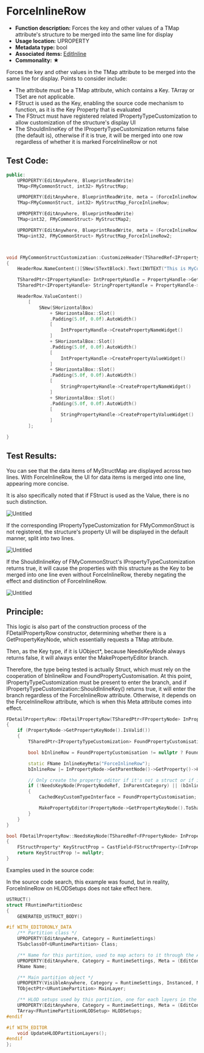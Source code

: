 # ForceInlineRow

- **Function description:** Forces the key and other values of a TMap attribute's structure to be merged into the same line for display
- **Usage location:** UPROPERTY
- **Metadata type:** bool
- **Associated items:** [EditInline](../EditInline/EditInline.md)
- **Commonality:** ★

Forces the key and other values in the TMap attribute to be merged into the same line for display. Points to consider include:

- The attribute must be a TMap attribute, which contains a Key. TArray or TSet are not applicable.
- FStruct is used as the Key, enabling the source code mechanism to function, as it is the Key Property that is evaluated
- The FStruct must have registered related IPropertyTypeCustomization to allow customization of the structure's display UI
- The ShouldInlineKey of the IPropertyTypeCustomization returns false (the default is), otherwise if it is true, it will be merged into one row regardless of whether it is marked ForceInlineRow or not

## Test Code:

```cpp
public:
	UPROPERTY(EditAnywhere, BlueprintReadWrite)
	TMap<FMyCommonStruct, int32> MyStructMap;

	UPROPERTY(EditAnywhere, BlueprintReadWrite, meta = (ForceInlineRow))
	TMap<FMyCommonStruct, int32> MyStructMap_ForceInlineRow;

	UPROPERTY(EditAnywhere, BlueprintReadWrite)
	TMap<int32, FMyCommonStruct> MyStructMap2;

	UPROPERTY(EditAnywhere, BlueprintReadWrite, meta = (ForceInlineRow))
	TMap<int32, FMyCommonStruct> MyStructMap_ForceInlineRow2;



void FMyCommonStructCustomization::CustomizeHeader(TSharedRef<IPropertyHandle> PropertyHandle, FDetailWidgetRow& HeaderRow, IPropertyTypeCustomizationUtils& CustomizationUtils)
{
	HeaderRow.NameContent()[SNew(STextBlock).Text(INVTEXT("This is MyCommonStruct"))];

	TSharedPtr<IPropertyHandle> IntPropertyHandle = PropertyHandle->GetChildHandle(GET_MEMBER_NAME_CHECKED(FMyCommonStruct, MyInt));
	TSharedPtr<IPropertyHandle> StringPropertyHandle = PropertyHandle->GetChildHandle(GET_MEMBER_NAME_CHECKED(FMyCommonStruct, MyString));

	HeaderRow.ValueContent()
		[
			SNew(SHorizontalBox)
				+ SHorizontalBox::Slot()
				.Padding(5.0f, 0.0f).AutoWidth()
				[
					IntPropertyHandle->CreatePropertyNameWidget()
				]
				+ SHorizontalBox::Slot()
				.Padding(5.0f, 0.0f).AutoWidth()
				[
					IntPropertyHandle->CreatePropertyValueWidget()
				]
				+ SHorizontalBox::Slot()
				.Padding(5.0f, 0.0f).AutoWidth()
				[
					StringPropertyHandle->CreatePropertyNameWidget()
				]
				+ SHorizontalBox::Slot()
				.Padding(5.0f, 0.0f).AutoWidth()
				[
					StringPropertyHandle->CreatePropertyValueWidget()
				]
		];

}
```

## Test Results:

You can see that the data items of MyStructMap are displayed across two lines. With ForceInlineRow, the UI for data items is merged into one line, appearing more concise.

It is also specifically noted that if FStruct is used as the Value, there is no such distinction.

![Untitled](Untitled.png)

If the corresponding IPropertyTypeCustomization for FMyCommonStruct is not registered, the structure's property UI will be displayed in the default manner, split into two lines.

![Untitled](Untitled%201.png)

If the ShouldInlineKey of FMyCommonStruct's IPropertyTypeCustomization returns true, it will cause the properties with this structure as the Key to be merged into one line even without ForceInlineRow, thereby negating the effect and distinction of ForceInlineRow.

![Untitled](Untitled%202.png)

## Principle:

This logic is also part of the construction process of the FDetailPropertyRow constructor, determining whether there is a GetPropertyKeyNode, which essentially requests a TMap attribute.

Then, as the Key type, if it is UObject*, because NeedsKeyNode always returns false, it will always enter the MakePropertyEditor branch.

Therefore, the type being tested is actually Struct, which must rely on the cooperation of bInlineRow and FoundPropertyCustomisation. At this point, IPropertyTypeCustomization must be present to enter the branch, and if IPropertyTypeCustomization::ShouldInlineKey() returns true, it will enter the branch regardless of the ForceInlineRow attribute. Otherwise, it depends on the ForceInlineRow attribute, which is when this Meta attribute comes into effect.

```cpp
FDetailPropertyRow::FDetailPropertyRow(TSharedPtr<FPropertyNode> InPropertyNode, TSharedRef<FDetailCategoryImpl> InParentCategory, TSharedPtr<FComplexPropertyNode> InExternalRootNode)
{
	if (PropertyNode->GetPropertyKeyNode().IsValid())
	{
		TSharedPtr<IPropertyTypeCustomization> FoundPropertyCustomisation = GetPropertyCustomization(PropertyNode->GetPropertyKeyNode().ToSharedRef(), ParentCategory.Pin().ToSharedRef());

		bool bInlineRow = FoundPropertyCustomisation != nullptr ? FoundPropertyCustomisation->ShouldInlineKey() : false;

		static FName InlineKeyMeta("ForceInlineRow");
		bInlineRow |= InPropertyNode->GetParentNode()->GetProperty()->HasMetaData(InlineKeyMeta);

		// Only create the property editor if it's not a struct or if it requires to be inlined (and has customization)
		if (!NeedsKeyNode(PropertyNodeRef, InParentCategory) || (bInlineRow && FoundPropertyCustomisation != nullptr))
		{
			CachedKeyCustomTypeInterface = FoundPropertyCustomisation;

			MakePropertyEditor(PropertyNode->GetPropertyKeyNode().ToSharedRef(), Utilities, PropertyKeyEditor);
		}
	}
}

bool FDetailPropertyRow::NeedsKeyNode(TSharedRef<FPropertyNode> InPropertyNode, TSharedRef<FDetailCategoryImpl> InParentCategory)
{
	FStructProperty* KeyStructProp = CastField<FStructProperty>(InPropertyNode->GetPropertyKeyNode()->GetProperty());
	return KeyStructProp != nullptr;
}
```

Examples used in the source code:

In the source code search, this example was found, but in reality, ForceInlineRow on HLODSetups does not take effect here.

```cpp
USTRUCT()
struct FRuntimePartitionDesc
{
	GENERATED_USTRUCT_BODY()

#if WITH_EDITORONLY_DATA
	/** Partition class */
	UPROPERTY(EditAnywhere, Category = RuntimeSettings)
	TSubclassOf<URuntimePartition> Class;

	/** Name for this partition, used to map actors to it through the Actor.RuntimeGrid property  */
	UPROPERTY(EditAnywhere, Category = RuntimeSettings, Meta = (EditCondition = "Class != nullptr", HideEditConditionToggle))
	FName Name;

	/** Main partition object */
	UPROPERTY(VisibleAnywhere, Category = RuntimeSettings, Instanced, Meta = (EditCondition = "Class != nullptr", HideEditConditionToggle, NoResetToDefault, TitleProperty = "Name"))
	TObjectPtr<URuntimePartition> MainLayer;

	/** HLOD setups used by this partition, one for each layers in the hierarchy */
	UPROPERTY(EditAnywhere, Category = RuntimeSettings, Meta = (EditCondition = "Class != nullptr", HideEditConditionToggle, ForceInlineRow))
	TArray<FRuntimePartitionHLODSetup> HLODSetups;
#endif

#if WITH_EDITOR
	void UpdateHLODPartitionLayers();
#endif
};
```